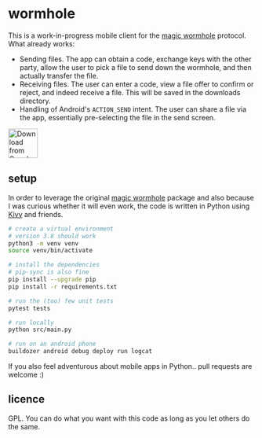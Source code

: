 # wormhole

This is a work-in-progress mobile client for the [magic wormhole][magic-wormhole] protocol. What already works:

- Sending files. The app can obtain a code, exchange keys with the other party, allow the user to pick a file to send down the wormhole, and then actually transfer the file.
- Receiving files. The user can enter a code, view a file offer to confirm or reject, and indeed receive a file. This will be saved in the downloads directory.
- Handling of Android's `ACTION_SEND` intent. The user can share a file via the app, essentially pre-selecting the file in the send screen.

[<img src="https://play.google.com/intl/en_us/badges/images/generic/en_badge_web_generic.png"
      alt="Download from Google Play"
      height="60">](https://play.google.com/store/apps/details?id=com.pavelsof.wormhole)


## setup

In order to leverage the original [magic wormhole][magic-wormhole] package and also because I was curious whether it will even work, the code is written in Python using [Kivy][kivy] and friends.

```sh
# create a virtual environment
# version 3.8 should work
python3 -m venv venv
source venv/bin/activate

# install the dependencies
# pip-sync is also fine
pip install --upgrade pip
pip install -r requirements.txt

# run the (too) few unit tests
pytest tests

# run locally
python src/main.py

# run on an android phone
buildozer android debug deploy run logcat
```

If you also feel adventurous about mobile apps in Python.. pull requests are welcome :)


## licence

GPL. You can do what you want with this code as long as you let others do the same.

[magic-wormhole]: https://github.com/warner/magic-wormhole
[kivy]: https://github.com/kivy/kivy
